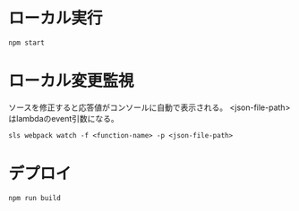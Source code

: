 # ローカル実行
```
npm start
```
# ローカル変更監視
ソースを修正すると応答値がコンソールに自動で表示される。
\<json-file-path\> はlambdaのevent引数になる。
```
sls webpack watch -f <function-name> -p <json-file-path>
```

# デプロイ
```
npm run build
```
